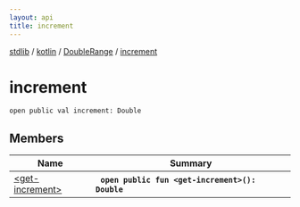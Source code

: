 ```yaml
---
layout: api
title: increment
---
```

[stdlib](../../../index.md) / [kotlin](../../index.md) / [DoubleRange](../index.md) / [increment](index.md)

# increment

```
open public val increment: Double
```

## Members

| Name | Summary |
|------|---------|
|[&lt;get-increment&gt;](_get-increment_.md)|&nbsp;&nbsp;**`open public fun <get-increment>(): Double`**<br>|
